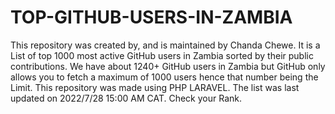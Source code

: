 # TOP-GITHUB-USERS-IN-ZAMBIA
This repository was created by, and is maintained by Chanda Chewe. It is a List of top 1000 most active GitHub users in Zambia sorted by their public contributions. We have about 1240+ GitHub users in Zambia but GitHub only allows you to fetch a maximum of 1000 users hence that number being the Limit. This repository was made using PHP LARAVEL.  The list was last updated on 2022/7/28 15:00 AM CAT. Check your Rank.